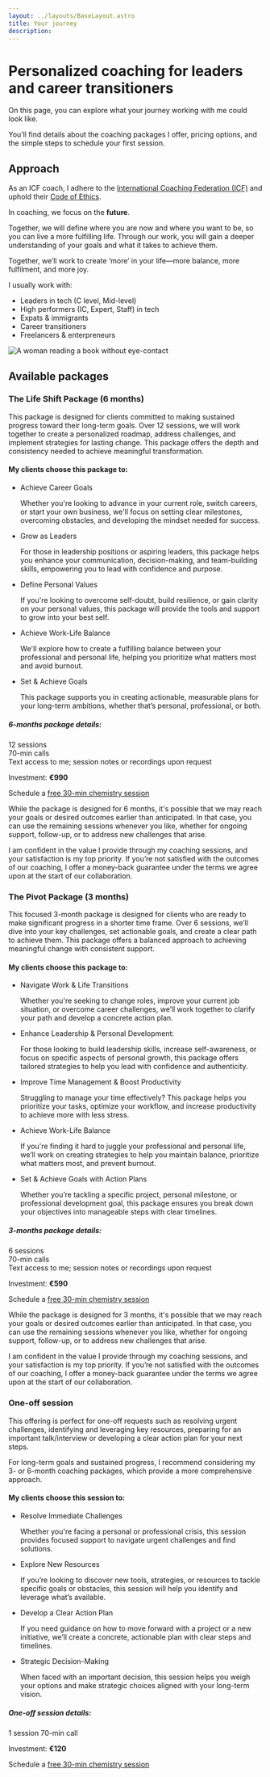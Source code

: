 ```yaml
---
layout: ../layouts/BaseLayout.astro
title: Your journey
description:
---
```


# Personalized coaching for leaders and career transitioners 

On this page, you can explore what your journey working with me could look like.

You’ll find details about the coaching packages I offer, pricing options, and the simple steps to schedule your first session.

## Approach

As an ICF coach, I adhere to the [International Coaching Federation (ICF)](https://www.credly.com/badges/c7fdb9be-af14-4244-b235-c1264e0fb7e3/public_url) and uphold their [Code of Ethics](https://coachingfederation.org/ethics/code-of-ethics).

In coaching, we focus on the **future**.

Together, we will define where you are now and where you want to be, so you can live a more fulfilling life. Through our work, you will gain a deeper understanding of your goals and what it takes to achieve them.

Together, we’ll work to create ‘more’ in your life—more balance, more fulfilment, and more joy.

I usually work with:
- Leaders in tech (C level, Mid-level)
- High performers (IC, Expert, Staff) in tech
- Expats & immigrants
- Career transitioners 
- Freelancers & enterpreneurs

![A woman reading a book without eye-contact](../images/kate-reading.jpg)

## Available packages 


### The Life Shift Package (6 months)


This package is designed for clients committed to making sustained progress toward their long-term goals. Over 12 sessions, we will work together to create a personalized roadmap, address challenges, and implement strategies for lasting change. This package offers the depth and consistency needed to achieve meaningful transformation.

#### My clients choose this package to:

- Achieve Career Goals

	Whether you're looking to advance in your current role, switch careers, or start your own business, we'll focus on setting clear milestones, overcoming obstacles, and developing the mindset needed for success.


- Grow as Leaders 

	For those in leadership positions or aspiring leaders, this package helps you enhance your communication, decision-making, and team-building skills, empowering you to lead with confidence and purpose.


- Define Personal Values 

	If you're looking to overcome self-doubt, build resilience, or gain clarity on your personal values, this package will provide the tools and support to grow into your best self.


- Achieve Work-Life Balance 

	We'll explore how to create a fulfilling balance between your professional and personal life, helping you prioritize what matters most and avoid burnout.


- Set & Achieve Goals

	This package supports you in creating actionable, measurable plans for your long-term ambitions, whether that’s personal, professional, or both.

##### 6-months package details:

12 sessions  
70-min calls  
Text access to me; session notes or recordings upon request

Investment: **€990**

Schedule a [free 30-min chemistry session](https://cal.com/katemas/30min-intro) 

While the package is designed for 6 months, it's possible that we may reach your goals or desired outcomes earlier than anticipated. In that case, you can use the remaining sessions whenever you like, whether for ongoing support, follow-up, or to address new challenges that arise.

I am confident in the value I provide through my coaching sessions, and your satisfaction is my top priority. If you’re not satisfied with the outcomes of our coaching, I offer a money-back guarantee under the terms we agree upon at the start of our collaboration.

### The Pivot Package (3 months)


This focused 3-month package is designed for clients who are ready to make significant progress in a shorter time frame. Over 6 sessions, we’ll dive into your key challenges, set actionable goals, and create a clear path to achieve them. This package offers a balanced approach to achieving meaningful change with consistent support.

#### My clients choose this package to:

- Navigate Work & Life Transitions

	Whether you're seeking to change roles, improve your current job situation, or overcome career challenges, we’ll work together to clarify your path and develop a concrete action plan.


- Enhance Leadership & Personal Development:

	For those looking to build leadership skills, increase self-awareness, or focus on specific aspects of personal growth, this package offers tailored strategies to help you lead with confidence and authenticity.


- Improve Time Management & Boost Productivity

	Struggling to manage your time effectively? This package helps you prioritize your tasks, optimize your workflow, and increase productivity to achieve more with less stress.


- Achieve Work-Life Balance 

	If you're finding it hard to juggle your professional and personal life, we’ll work on creating strategies to help you maintain balance, prioritize what matters most, and prevent burnout.


- Set & Achieve Goals with Action Plans

	Whether you’re tackling a specific project, personal milestone, or professional development goal, this package ensures you break down your objectives into manageable steps with clear timelines.

##### 3-months package details:

6 sessions  
70-min calls  
Text access to me; session notes or recordings upon request

Investment: **€590** 

Schedule a [free 30-min chemistry session](https://cal.com/katemas/30min-intro)  

While the package is designed for 3 months, it's possible that we may reach your goals or desired outcomes earlier than anticipated. In that case, you can use the remaining sessions whenever you like, whether for ongoing support, follow-up, or to address new challenges that arise.

I am confident in the value I provide through my coaching sessions, and your satisfaction is my top priority. If you’re not satisfied with the outcomes of our coaching, I offer a money-back guarantee under the terms we agree upon at the start of our collaboration.

### One-off session


This offering is perfect for one-off requests such as resolving urgent challenges, identifying and leveraging key resources, preparing for an important talk/interview or developing a clear action plan for your next steps. 

For long-term goals and sustained progress, I recommend considering my 3- or 6-month coaching packages, which provide a more comprehensive approach.

#### My clients choose this session to:

- Resolve Immediate Challenges
  
  	Whether you're facing a personal or professional crisis, this session provides focused support to navigate urgent challenges and find solutions.
  
- Explore New Resources
  
  	If you’re looking to discover new tools, strategies, or resources to tackle specific goals or obstacles, this session will help you identify and leverage what’s available.
  
- Develop a Clear Action Plan
  
  	If you need guidance on how to move forward with a project or a new initiative, we’ll create a concrete, actionable plan with clear steps and timelines.
  
- Strategic Decision-Making
  
  	When faced with an important decision, this session helps you weigh your options and make strategic choices aligned with your long-term vision.

##### One-off session details:
1 session
70-min call

Investment: **€120**

Schedule a [free 30-min chemistry session](https://cal.com/katemas/30min-intro) 



